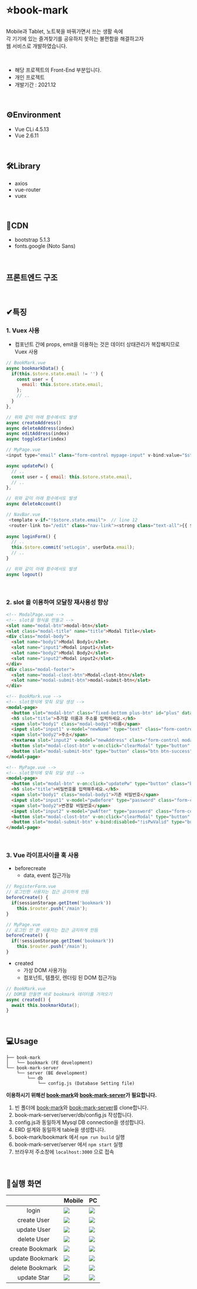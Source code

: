 # ⭐book-mark
Mobile과 Tablet, 노트북을 바꿔가면서 쓰는 생활 속에   
각 기기에 있는 즐겨찾기를 공유하지 못하는 불편함을 해결하고자   
웹 서비스로 개발하였습니다.

<br>

- 해당 프로젝트의 Front-End 부분입니다.
- 개인 프로젝트
- 개발기간 : 2021.12

<br>

## ⚙Environment
- Vue CLi 4.5.13
- Vue 2.6.11

<br>

## 🛠Library
- axios
- vue-router
- vuex

<br>

## 🔩CDN
- bootstrap 5.1.3
- fonts.google (Noto Sans)

<br>

## 프론트엔드 구조


<br>

## ✔특징
### 1. Vuex 사용
   - 컴포넌트 간에 props, emit을 이용하는 것은 데이터 상태관리가 복잡해지므로 Vuex 사용
``` javascript
// BookMark.vue
async bookmarkData() {
  if(this.$store.state.email != '') {
    const user = {
      email: this.$store.state.email,
    };
    // ..
  }
},

// 위와 같이 아래 함수에서도 발생
async createAddress() 
async deleteAddress(index) 
async editAddress(index)
async toggleStar(index) 
```
``` javascript
// MyPage.vue
<input type="email" class="form-control mypage-input" v-bind:value="$store.state.email" id="email" placeholder="email@abc.com" disabled>  // line 10

async updatePw() {
  // ..
  const user = { email: this.$store.state.email,
  // ..
},

// 위와 같이 아래 함수에서도 발생
async deleteAccount()
```
``` javascript
// NavBar.vue
 <template v-if="!$store.state.email">  // line 12
 <router-link to="/edit" class="nav-link"><strong class="text-all">{{ $store.state.email }}</strong></router-link>  // line 42
 
async loginForm() {
  // ..
  this.$store.commit('setLogin', userData.email);
  // ..
}

// 위와 같이 아래 함수에서도 발생
async logout()
```

<br>

### 2. slot 을 이용하여 모달창 재사용성 향상
``` html
<!-- ModalPage.vue -->
<!-- slot을 형식을 만들고 -->
<slot name="modal-btn">modal-btn</slot>
<slot class="modal-title" name="title">Modal Title</slot>
<div class="modal-body">
  <slot name="body1">Modal Body1</slot>
  <slot name="input1">Modal input1</slot>
  <slot name="body2">Modal Body2</slot>
  <slot name="input2">Modal input2</slot>
</div>
<div class="modal-footer">
  <slot name="modal-clost-btn">Modal-clost-btn</slot>
  <slot name="modal-submit-btn">modal-submit-btn</slot>
</div>
```
``` html
<!-- BookMark.vue -->
<!-- slot형식에 맞춰 모달 생성 -->
<modal-page>
  <button slot="modal-btn" class="fixed-bottom plus-btn" id="plus" data-bs-toggle="modal" data-bs-target="#exampleModal"></button>
  <h5 slot="title">추가할 이름과 주소를 입력하세요.</h5>
  <span slot="body1" class="modal-body1">이름</span>
  <input slot="input1" v-model="newName" type="text" class="form-control modal-input" required>
  <span slot="body2">주소</span>
  <textarea slot="input2" v-model="newAddress" class="form-control modal-input modal-ta" rows="2" required></textarea>
  <button slot="modal-clost-btn" v-on:click="clearModal" type="button" class="btn btn-outline-secondary" data-bs-dismiss="modal">닫기</button>
  <button slot="modal-submit-btn" type="button" class="btn btn-success" v-on:click="createAddress">추가</button>
</modal-page>
```
``` html
<!-- MyPage.vue -->
<!-- slot형식에 맞춰 모달 생성 -->
<modal-page>
  <button slot="modal-btn" v-on:click="updatePw" type="button" class="btn btn-outline-primary update-pw-btn" data-bs-toggle="modal" data-bs-target="#exampleModal">비밀번호 변경</button>
  <h5 slot="title">비밀번호를 입력해주세요.</h5>
  <span slot="body1" class="modal-body1">기존 비밀번호</span>
  <input slot="input1" v-model="pwBefore" type="password" class="form-control modal-input" required>
  <span slot="body2">변경할 비밀번호</span>
  <input slot="input2" v-model="pwAfter" type="password" class="form-control modal-input" required>
  <button slot="modal-clost-btn" v-on:click="clearModal" type="button" class="btn btn-outline-secondary" data-bs-dismiss="modal">닫기</button>
  <button slot="modal-submit-btn" v-bind:disabled="!isPwValid" type="button" class="btn btn-success" v-on:click="updatePw">변경</button>
</modal-page>
```

<br>

### 3. Vue 라이프사이클 훅 사용
  - beforecreate
     - data, event 접근가능
``` javascript
// RegisterForm.vue
// 로그인한 사용자는 접근 금지하게 만듬
beforeCreate() {
  if(sessionStorage.getItem('bookmark'))
    this.$router.push('/main');
}

// MyPage.vue
// 로그인 안 한 사용자는 접근 금지하게 만듬
beforeCreate() {
  if(!sessionStorage.getItem('bookmark'))
    this.$router.push('/main');
}
```
   - created
      - 가상 DOM 사용가능
      - 컴포넌트, 템플릿, 렌더링 된 DOM 접근가능
``` javascript
// BookMark.vue
// DOM을 만들면 바로 bookmark 데이터를 가져오기
async created() {
  await this.bookmarkData();
}
```


<br>

## 💻Usage
```
├── book-mark
│   └── bookmark (FE development)
└── book-mark-server
    └── server (BE development)
        └── db
            └── config.js (Database Setting file)
``` 
**이용하시기 위해선 [book-mark](https://github.com/wogha95/book-mark)와 [book-mark-server](https://github.com/wogha95/book-mark-server)가 필요합니다.**

1. 빈 폴더에 [book-mark](https://github.com/wogha95/book-mark)와 [book-mark-server](https://github.com/wogha95/book-mark-server)를 clone합니다.
2. book-mark-server/server/db/config.js 작성합니다.
3. config.js과 동일하게 Mysql DB connection을 생성합니다.
4. ERD 설계와 동일하게 table을 생성합니다.
5. book-mark/bookmark 에서 `npm run build` 실행
6. book-mark-server/server 에서 `npm start` 실행
7. 브라우저 주소창에 `localhost:3000` 으로 접속

<br>

## 📸실행 화면
|                 | Mobile | PC |
|:---------------:|--------|----|
| login           |<img src='./img/mobile_login.gif'>|<img src='./img/PC_login.gif'>|
| create User     |<img src='./img/mobile_createUser.gif'>|<img src='./img/PC_createUser.gif'>|
| update User     |<img src='./img/mobile_updateUser.gif'>|<img src='./img/PC_updateUser.gif'>|
| delete User     |<img src='./img/mobile_deleteUser.gif'>|<img src='./img/PC_deleteUser.gif'>|
| create Bookmark |<img src='./img/mobile_createBookmark.gif'>|<img src='./img/PC_createBookmark.gif'>|
| update Bookmark |<img src='./img/mobile_updateBookmark.gif'>|<img src='./img/PC_updateBookmark.gif'>|
| delete Bookmark |<img src='./img/mobile_deleteBookmark.gif'>|<img src='./img/PC_deleteBookmark.gif'>|
| update Star     |<img src='./img/mobile_updateStar.gif'>|<img src='./img/PC_updateStar.gif'>|

<br>
